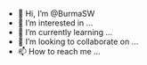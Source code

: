 - 👋 Hi, I’m @BurmaSW
- 👀 I’m interested in ...
- 🌱 I’m currently learning ...
- 💞️ I’m looking to collaborate on ...
- 📫 How to reach me ...

<!---
BurmaSW/BurmaSW is a ✨ special ✨ repository because its `README.md` (this file) appears on your GitHub profile.
You can click the Preview link to take a look at your changes.
--->
